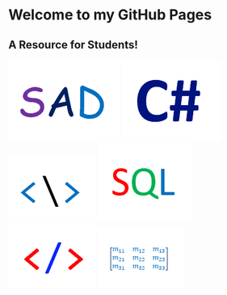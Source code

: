 <h1>Welcome to my GitHub Pages</h1>
<h2>A Resource for Students!</h2>

<a href="anap1525/canap1525.html"><img src="anap1525/anap1525-icon.png" alt="anap1525"></a>
<a href="cpsc1012/cpsc1012.html"><img src="cpsc1012/cpsc1012-icon.png" alt="cpsc1012"></a>
<a href="comp1017/comp1017.html"><img src="comp1017/comp1017-icon.png" alt="comp1017"></a>
<a href="dmit1508/dmit1508.html"><img src="dmit1508/dmit1508-icon.png" alt="dmit1508"></a>
<a href="dmit1530/dmit1530.html"><img src="dmit1530/dmit1530-icon.png" alt="dmit1530"></a>
<a href="phys1521/phys1521.html"><img src="phys1521/phys1521-icon.png" alt="dphys1521"></a>
